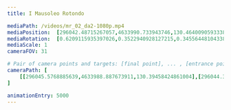 ```yaml
---
title: I Mausoleo Rotondo

mediaPath: /videos/mr_02_da2-1080p.mp4
mediaPosition:  [296042.48715267057,4633990.733943746,130.46400905933385]
mediaRotation:  [0.6209115935397026,0.3522940928127215,0.3455644810433871,0.60905078164178]
mediaScale: 1
cameraFOV: 31

# Pair of camera points and targets: [final point], ... , [entrance point]
cameraPath: [
    [[296045.5768885639,4633988.887673911,130.39458424861004],[296044.3217822376,4633989.637661945,130.42278585617484]]
]

animationEntry: 5000
---
```

